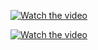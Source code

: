 [![Watch the video](https://img.youtube.com/vi/oJ0Y8lNgrJ8/hqdefault.jpg)](https://www.youtube.com/watch?v=oJ0Y8lNgrJ8)

[![Watch the video](https://img.youtube.com/vi/oskqtCrWns0/hqdefault.jpg)](https://www.youtube.com/watch?v=oskqtCrWns0)
